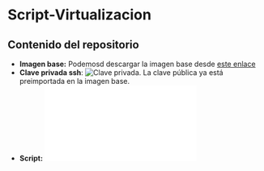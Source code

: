 # Script-Virtualizacion

## Contenido del repositorio

- **Imagen base:** Podemosd descargar la imagen base desde [este enlace](https://www.mediafire.com/file/j7ewmh5k2s30fb4/bullseye-base.qcow2/file)
- **Clave privada ssh**: ![Clave privada](id_ecdsa). La clave pública ya está preimportada en la imagen base.
- **Script:** ![Script](script.sh)

